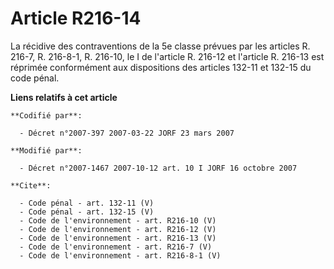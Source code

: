 # Article R216-14

La récidive des contraventions de la 5e classe prévues par les articles R. 216-7, R. 216-8-1, R. 216-10, le I de l'article R.
216-12 et l'article R. 216-13 est réprimée conformément aux dispositions des articles 132-11 et 132-15 du code pénal.

**Liens relatifs à cet article**

	**Codifié par**:

	  - Décret n°2007-397 2007-03-22 JORF 23 mars 2007

	**Modifié par**:

	  - Décret n°2007-1467 2007-10-12 art. 10 I JORF 16 octobre 2007

	**Cite**:

	  - Code pénal - art. 132-11 (V)
	  - Code pénal - art. 132-15 (V)
	  - Code de l'environnement - art. R216-10 (V)
	  - Code de l'environnement - art. R216-12 (V)
	  - Code de l'environnement - art. R216-13 (V)
	  - Code de l'environnement - art. R216-7 (V)
	  - Code de l'environnement - art. R216-8-1 (V)
